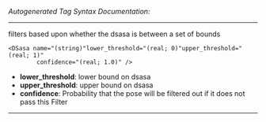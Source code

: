 _Autogenerated Tag Syntax Documentation:_

---
filters based upon whether the dsasa is between a set of bounds

```
<DSasa name="(string)"lower_threshold="(real; 0)"upper_threshold="(real; 1)"
        confidence="(real; 1.0)" />
```

-   **lower_threshold**: lower bound on dsasa
-   **upper_threshold**: upper bound on dsasa
-   **confidence**: Probability that the pose will be filtered out if it does not pass this Filter

---
